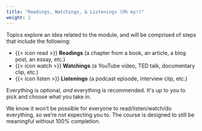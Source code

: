 ```yaml
---
title: "Readings, Watchings, & Listenings (Oh my!)"
weight: 2
---
```


Topics explore an idea related to the module, and will be comprised of steps that include the following:

- {{< icon read >}} **Readings** (a chapter from a book, an article, a blog post, an essay, etc.)
- {{< icon watch >}} **Watchings** (a YouTube video, TED talk, documentary clip, etc.)
- {{< icon listen >}} **Listenings** (a podcast episode, interview clip, etc.)


Everything is optional, _and_ everything is recommended. It's up to you to pick and choose what you take in.

We know it won’t be possible for everyone to read/listen/watch/do everything, so we’re not expecting you to. The course is designed to still be meaningful without 100% completion.
